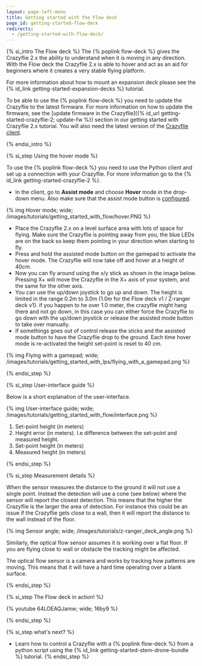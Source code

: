 ```yaml
---
layout: page-left-menu
title: Getting started with the Flow deck
page_id: getting-started-flow-deck
redirects:
  - /getting-started-with-flow-deck/
---
```


{% si_intro The Flow deck %}
The {% poplink flow-deck %} gives the Crazyflie 2.x the ability to understand when it is moving in any direction.
With the Flow deck the Crazyflie 2.x is able to hover and act as an aid for beginners where it creates a very stable flying platform.

For more information about how to mount an expansion deck please see the {% id_link getting-started-expansion-decks %} tutorial.

To be able to use the {% poplink flow-deck %} you need to update the Crazyflie to the latest firmware. For more information on how to update the firmware, see the [update firmware in the Crazyflie]({% id_url getting-started-crazyflie-2; update-fw %}) section in our getting started with Crazyflie 2.x tutorial.
You will also need the latest version of the [Crazyflie client](https://github.com/bitcraze/crazyflie-clients-python/releases).

{% endsi_intro %}

{% si_step  Using the hover mode %}

To use the {% poplink flow-deck %} you need to use the Python client and set up a connection with your Crazyflie.
For more information go to the {% id_link getting-started-crazyflie-2 %}.

* In the client, go to **Assist mode** and choose **Hover** mode in the drop-down menu. Also make sure that the assist mode button is [configured](/documentation/repository/crazyflie-clients-python/master/userguides/userguide_client/#input-devices).

{% img Hover mode; wide; /images/tutorials/getting_started_with_flow/hover.PNG %}

* Place the Crazyflie 2.x on a level surface area with lots of space for flying.
Make sure the Crazyflie is pointing away from you, the blue LEDs are on the back so keep them pointing in your direction when starting to fly.
* Press and hold the assisted mode button on the gamepad to activate the hover mode. The Crazyflie will now take off and hover at a height of 40cm.
* Now you can fly around using the x/y stick as shown in the image below. Pressing X+ will move the Crazyflie in the X+ axis of your system, and the same for the other axis.
* You can use the up/down joystick to go up and down. The height is limited in the range 0.2m to 3.0m (1.0m for the Flow deck v1 / Z-ranger deck v1). if you happen to he over 1.0 meter, the crazyflie might hang there and not go down, in this case you can either force the Crazyflie to go down with the up/down joystick or release the assisted mode button to take over manually.
* If somethings goes out of control release the sticks and the assisted mode button to have the Crazyflie drop to the ground. Each time hover mode is re-activated the height set-point is reset to 40 cm.

{% img Flying with a gamepad; wide; /images/tutorials/getting_started_with_lps/flying_with_a_gamepad.png %}



{% endsi_step %}

{% si_step  User-interface guide %}

Below is a short explanation of the user-interface.

{% img User-interface guide; wide; /images/tutorials/getting_started_with_flow/interface.png %}

1. Set-point height (in meters)
2. Height error (in meters). I.e difference between the set-point and measured height.
3. Set-point height (in meters)
4. Measured height (in meters)

{% endsi_step %}

{% si_step  Measurement details %}

When the sensor measures the distance to the ground it will not use a single point.
Instead the detection will use a cone (see below) where the sensor will report the
closest detection. This means that the higher the Crazyflie is the larger the
area of detection. For instance this could be an issue if the Crazyflie gets
close to a wall, then it will report the distance to the wall instead of the
floor.

{% img Sensor angle; wide; /images/tutorials/z-ranger_deck_angle.png %}

Similarly, the optical flow sensor assumes it is working over a flat floor.
If you are flying close to wall or obstacle the tracking might be affected.

The optical flow sensor is a camera and works by tracking how patterns are moving. This means that it will have a hard time operating over a blank surface.

{% endsi_step %}

{% si_step The Flow deck in action! %}

{% youtube 64LOEAQJamw; wide; 16by9 %}

{% endsi_step %}

{% si_step what's next? %}
* Learn how to control a Crazyflie with a {% poplink flow-deck %} from a python script using the  {% id_link getting-started-stem-drone-bundle %} tutorial.
{% endsi_step %}

